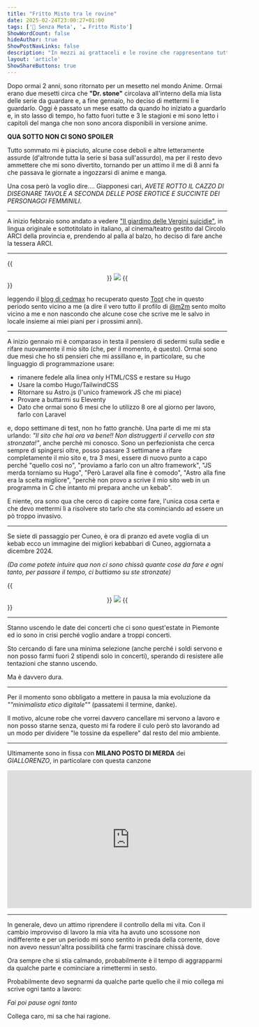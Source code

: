 ```yaml
---
title: "Fritto Misto tra le rovine"
date: 2025-02-24T23:00:27+01:00
tags: ['📔 Senza Meta', '☁️ Fritto Misto']
ShowWordCount: false
hideAuthor: true
ShowPostNavLinks: false
description: "In mezzi ai grattaceli e le rovine che rappresentano tutto quello che mi succede nella vita, proviamo a fare un fritto misto con quello che troviamo"
layout: 'article'
ShowShareButtons: true
---
```


Dopo ormai 2 anni, sono ritornato per un mesetto nel mondo Anime. Ormai erano due mesetti circa che **"Dr. stone"** circolava all'interno della mia lista delle serie da guardare e, a fine gennaio, ho deciso di mettermi lì e guardarlo. Oggi è passato un mese esatto da quando ho iniziato a guardarlo e, in sto lasso di tempo, ho fatto fuori tutte e 3 le stagioni e mi sono letto i capitoli del manga che non sono ancora disponibili in versione anime. 

**QUA SOTTO NON CI SONO SPOILER**

Tutto sommato mi è piaciuto, alcune cose deboli e altre letteramente assurde (d'altronde tutta la serie si basa sull'assurdo), ma per il resto devo ammettere che mi sono divertito, tornando per un attimo il me di 8 anni fa che passava le giornate a ingozzarsi di anime e manga.

Una cosa però la voglio dire.... Giapponesi cari, *AVETE ROTTO IL CAZZO DI DISEGNARE TAVOLE A SECONDA DELLE POSE EROTICE E SUCCINTE DEI PERSONAGGI FEMMINILI*. 

<hr>

A inizio febbraio sono andato a vedere ["Il giardino delle Vergini suicidie"](https://letterboxd.com/film/the-virgin-suicides/), in lingua originale e sottotitolato in italiano, al cinema/teatro gestito dal Circolo ARCI della provincia e, prendendo al palla al balzo, ho deciso di fare anche la tessera ARCI.

<hr>

{{<center>}}
    <img src="../../posts/fritto-misto-1.png" id="imgArticle">
{{</center>}}

leggendo il [blog di cedmax](https://cedmax.net/ci-ho-pensato-solo-per-2-anni/) ho recuperato questo [Toot](https://livellosegreto.it/@m2m@sonomu.club/113794094053111070) che in questo periodo sento vicino a me (a dire il vero tutto il profilo di [@m2m](https://sonomu.club/@m2m) sento molto vicino a me e non nascondo che alcune cose che scrive me le salvo in locale insieme ai miei piani per i prossimi anni).

<hr>

A inizio gennaio mi è comparaso in testa il pensiero di sedermi sulla sedie e rifare nuovamente il mio sito (che, per il momento, è questo). Ormai sono due mesi che ho sti pensieri che mi assillano e, in particolare, su che linguaggio di programmazione usare:

- rimanere fedele alla linea only HTML/CSS e restare su Hugo
- Usare la combo Hugo/TailwindCSS
- Ritornare su Astro.js (l'unico framework JS che mi piace)
- Provare a buttarmi su Eleventy
- Dato che ormai sono 6 mesi che lo utilizzo 8 ore al giorno per lavoro, farlo con Laravel

e, dopo settimane di test, non ho fatto granchè. Una parte di me mi sta urlando: _"Il sito che hai ora va bene!! Non distruggerti il cervello con sta stronzata!"_, anche perchè mi conosco. Sono un perfezionista che cerca sempre di spingersi oltre, posso passare 3 settimane a rifare completamente il mio sito e, tra 3 mesi, essere di nuovo punto a capo perché "quello così no", "proviamo a farlo con un altro framework", "JS merda torniamo su Hugo", "Però Laravel alla fine è comodo", "Astro alla fine era la scelta migliore", "perchè non provo a scrive il mio sito web in un programma in C che intanto mi prepara anche un kebab".

E niente, ora sono qua che cerco di capire come fare, l'unica cosa certa e che devo mettermi lì a risolvere sto tarlo che sta cominciando ad essere un pò troppo invasivo.

<hr>

Se siete di passaggio per Cuneo, è ora di pranzo ed avete voglia di un kebab ecco un immagine dei migliori kebabbari di Cuneo, aggiornata a dicembre 2024.

_(Da come potete intuire qua non ci sono chissà quante cose da fare e ogni tanto, per passare il tempo, ci buttiamo su ste stronzate)_

{{<center>}}
    <img src="../../posts/fritto-misto-2.jpg" id="imgArticle">
{{</center>}}

<hr>

Stanno uscendo le date dei concerti che ci sono quest'estate in Piemonte ed io sono in crisi perché voglio andare a troppi concerti.

Sto cercando di fare una minima selezione (anche perché i soldi servono e non posso farmi fuori 2 stipendi solo in concerti), sperando di resistere alle tentazioni che stanno uscendo.

Ma è davvero dura. 

<hr>

Per il momento sono obbligato a mettere in pausa la mia evoluzione da _""minimalista etico digitale""_ (passatemi il termine, danke).

Il motivo, alcune robe che vorrei davvero cancellare mi servono a lavoro e non posso starne senza, questo mi fa rodere il culo però sto lavorando ad un modo per dividere "le tossine da espellere" dal resto del mio ambiente.

<hr>

Ultimamente sono in fissa con **MILANO POSTO DI MERDA** dei _GIALLORENZO_, in particolare con questa canzone

<iframe width="560" height="315" src="https://www.youtube.com/embed/vi9qCSrDIq4?si=Kk4D-oPDPNQGzooj" title="YouTube video player" frameborder="0" allow="accelerometer; autoplay; clipboard-write; encrypted-media; gyroscope; picture-in-picture; web-share" referrerpolicy="strict-origin-when-cross-origin" allowfullscreen></iframe>

<hr>

In generale, devo un attimo riprendere il controllo della mi vita. Con il cambio improvviso di lavoro la mia vita ha avuto uno scossone non indifferente e per un periodo mi sono sentito in preda della corrente, dove non avevo nessun'altra possibilità che farmi trascinare chissà dove. 

Ora sempre che si stia calmando, probabilmente è il tempo di aggrapparmi da qualche parte e cominciare a rimettermi in sesto.

Probabilmente devo segnarmi da qualche parte quello che il mio collega mi scrive ogni tanto a lavoro:

_Fai poi pause ogni tanto_


Collega caro, mi sa che hai ragione.